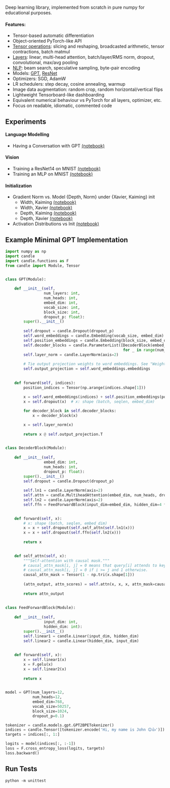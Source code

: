 Deep learning library, implemented from scratch in pure numpy for educational purposes.

#### Features:
* Tensor-based automatic differentiation
* Object-oriented PyTorch-like API
* [Tensor operations](https://github.com/johnma2006/candle/tree/main/candle/operations): slicing and reshaping, broadcasted arithmetic, tensor contractions, batch matmul
* [Layers](https://github.com/johnma2006/candle/tree/main/candle/layers): linear, multi-head attention, batch/layer/RMS norm, dropout, convolutional, max/avg pooling
* [NLP](https://github.com/johnma2006/candle/tree/main/candle/nlp): beam search, speculative sampling, byte-pair encoding
* Models: [GPT](https://github.com/johnma2006/candle/blob/main/candle/models/gpt/model.py), [ResNet](https://github.com/johnma2006/candle/blob/main/candle/models/resnet/model.py)
* Optimizers: SGD, AdamW
* LR schedulers: step decay, cosine annealing, warmup
* Image data augmentation: random crop, random horizontal/vertical flips
* Lightweight Tensorboard-like dashboarding
* Equivalent numerical behaviour vs PyTorch for all layers, optimizer, etc.
* Focus on readable, idiomatic, commented code


## Experiments

#### Language Modelling
* Having a Conversation with GPT [(notebook)](https://github.com/johnma2006/candle/blob/main/experiments/gpt_experiments/1.0%20Conversation%20with%20Pretrained%20GPT2.ipynb)

#### Vision
* Training a ResNet14 on MNIST [(notebook)](https://github.com/johnma2006/candle/blob/main/experiments/vision_experiments/2.0%20ResNet14%20on%20MNIST.ipynb)
* Training an MLP on MNIST [(notebook)](https://github.com/johnma2006/candle/blob/main/experiments/vision_experiments/1.0%20MLP%20on%20MNIST%20-%20AdamW.ipynb)

#### Initialization
* Gradient Norm vs. Model {Depth, Norm} under {Xavier, Kaiming} init
  * Width, Kaiming  [(notebook)](https://github.com/johnma2006/candle/blob/main/experiments/initialization_experiments/2.0%20Effect%20of%20Model%20Width%20on%20Gradient%20Norm%20-%20MLP%20with%20Kaiming%20Init.ipynb)
  * Width, Xavier  [(notebook)](https://github.com/johnma2006/candle/blob/main/experiments/initialization_experiments/2.0%20Effect%20of%20Model%20Width%20on%20Gradient%20Norm%20-%20MLP%20with%20Kaiming%20Init.ipynb)
  * Depth, Kaiming [(notebook)](https://github.com/johnma2006/candle/blob/main/experiments/initialization_experiments/2.0%20Effect%20of%20Model%20Depth%20on%20Gradient%20Norm%20-%20MLP%20with%20Xavier%20Init.ipynb)
  * Depth, Xavier [(notebook)](https://github.com/johnma2006/candle/blob/main/experiments/initialization_experiments/2.0%20Effect%20of%20Model%20Depth%20on%20Gradient%20Norm%20-%20MLP%20with%20Xavier%20Init.ipynb)
* Activation Distributions vs Init [(notebook)](https://github.com/johnma2006/candle/blob/main/experiments/initialization_experiments/1.0%20Activation%20Distribution%20by%20Layer%20w.r.t%20Initialization.ipynb)


## Example Minimal GPT Implementation

```python
import numpy as np
import candle
import candle.functions as F
from candle import Module, Tensor


class GPT(Module):
    
    def __init__(self,
                 num_layers: int,
                 num_heads: int,
                 embed_dim: int,
                 vocab_size: int,
                 block_size: int,
                 dropout_p: float):
        super().__init__()
        
        self.dropout = candle.Dropout(dropout_p)
        self.word_embeddings = candle.Embedding(vocab_size, embed_dim)
        self.position_embeddings = candle.Embedding(block_size, embed_dim)
        self.decoder_blocks = candle.ParameterList([DecoderBlock(embed_dim, num_heads, dropout_p)
                                                    for _ in range(num_layers)])
        self.layer_norm = candle.LayerNorm(axis=2)
        
        # Tie output projection weights to word embeddings. See "Weight Tying" paper.
        self.output_projection = self.word_embeddings.embeddings
        
    
    def forward(self, indices):
        position_indices = Tensor(np.arange(indices.shape[1]))
        
        x = self.word_embeddings(indices) + self.position_embeddings(position_indices)
        x = self.dropout(x)  # x: shape (batch, seqlen, embed_dim)

        for decoder_block in self.decoder_blocks:
            x = decoder_block(x)

        x = self.layer_norm(x)
        
        return x @ self.output_projection.T

    
class DecoderBlock(Module):
    
    def __init__(self,
                 embed_dim: int,
                 num_heads: int,
                 dropout_p: float):
        super().__init__()
        self.dropout = candle.Dropout(dropout_p)
        
        self.ln1 = candle.LayerNorm(axis=2)
        self.attn = candle.MultiheadAttention(embed_dim, num_heads, dropout_p)
        self.ln2 = candle.LayerNorm(axis=2)
        self.ffn = FeedForwardBlock(input_dim=embed_dim, hidden_dim=4 * embed_dim)

        
    def forward(self, x):
        # x: shape (batch, seqlen, embed_dim)
        x = x + self.dropout(self.self_attn(self.ln1(x)))
        x = x + self.dropout(self.ffn(self.ln2(x)))
        
        return x

    
    def self_attn(self, x):
        """Self-attention with causal mask."""
        # causal_attn_mask[i, j] = 0 means that query[i] attends to key[j], and so
        # causal_attn_mask[i, j] = 0 if i >= j and 1 otherwise.
        causal_attn_mask = Tensor(1 - np.tri(x.shape[1]))
        
        (attn_output, attn_scores) = self.attn(x, x, x, attn_mask=causal_attn_mask)
        
        return attn_output
    
    
class FeedForwardBlock(Module):
    
    def __init__(self,
                 input_dim: int,
                 hidden_dim: int):
        super().__init__()
        self.linear1 = candle.Linear(input_dim, hidden_dim)
        self.linear2 = candle.Linear(hidden_dim, input_dim)
        
        
    def forward(self, x):
        x = self.linear1(x)
        x = F.gelu(x)
        x = self.linear2(x)
        
        return x

    
model = GPT(num_layers=12,
            num_heads=12,
            embed_dim=768,
            vocab_size=50257,
            block_size=1024,
            dropout_p=0.1)

tokenizer = candle.models.gpt.GPT2BPETokenizer()
indices = candle.Tensor([tokenizer.encode('Hi, my name is John 😊👍')])
targets = indices[:, 1:]

logits = model(indices[:, :-1])
loss = F.cross_entropy_loss(logits, targets)
loss.backward()
```


## Run Tests

`python -m unittest`
